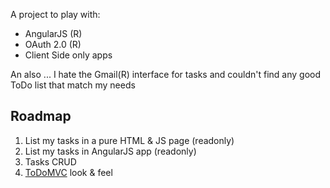 A project to play with:
 * AngularJS (R)
 * OAuth 2.0 (R)
 * Client Side only apps

An also ... I hate the Gmail(R) interface for tasks and couldn't find any good ToDo list that match my needs

Roadmap
-------
 1. List my tasks in a pure HTML & JS page (readonly)
 1. List my tasks in AngularJS app (readonly)
 1. Tasks CRUD
 1. [ToDoMVC](http://todomvc.com/) look & feel
